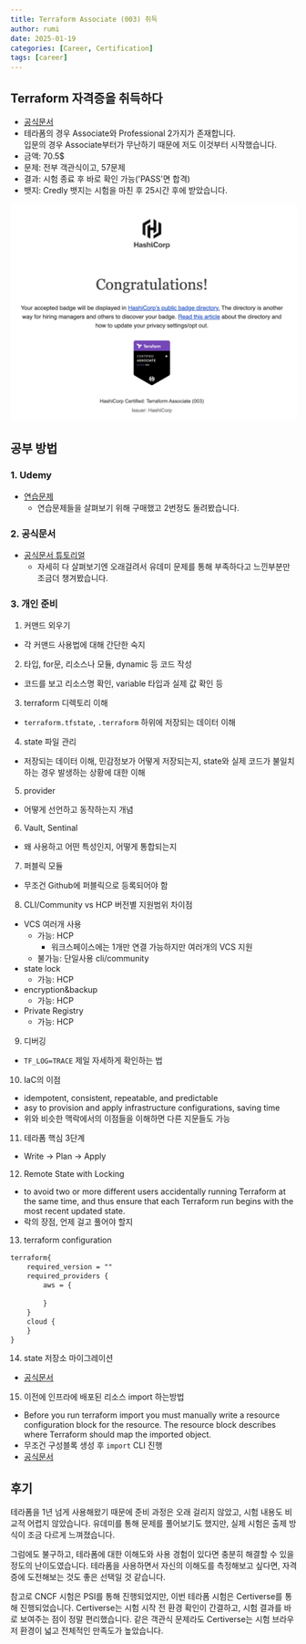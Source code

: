 ```yaml
---
title: Terraform Associate (003) 취득
author: rumi
date: 2025-01-19
categories: [Career, Certification]
tags: [career]
---
```


## Terraform 자격증을 취득하다
- [공식문서](https://developer.hashicorp.com/certifications/infrastructure-automation)
- 테라폼의 경우 Associate와 Professional 2가지가 존재합니다.   
    입문의 경우 Associate부터가 무난하기 때문에 저도 이것부터 시작했습니다.
- 금액: 70.5$
- 문제: 전부 객관식이고, 57문제
- 결과: 시험 종료 후 바로 확인 가능('PASS'면 합격)
- 뱃지: Credly 뱃지는 시험을 마친 후 25시간 후에 받았습니다.

![terraform-badge](/assets/img/posts/certification/terraform-associate-badge.png)

## 공부 방법
### 1. Udemy
- [연습문제](https://www.udemy.com/course/terraform-associate-practice-exam/?couponCode=KEEPLEARNING)
  - 연습문제들을 살펴보기 위해 구매했고 2번정도 돌려봤습니다.   

### 2. 공식문서
- [공식문서 튜토리얼](https://developer.hashicorp.com/terraform/tutorials/certification-003)
  - 자세히 다 살펴보기엔 오래걸려서 유데미 문제를 통해 부족하다고 느낀부분만 조금더 챙겨봤습니다.

### 3. 개인 준비
1. 커맨드 외우기
- 각 커맨드 사용법에 대해 간단한 숙지
2. 타입, for문, 리소스나 모듈, dynamic 등 코드 작성
- 코드를 보고 리소스명 확인, variable 타입과 실제 값 확인 등
3. terraform 디렉토리 이해
- `terraform.tfstate`, `.terraform` 하위에 저장되는 데이터 이해
4. state 파일 관리
- 저장되는 데이터 이해, 민감정보가 어떻게 저장되는지, state와 실제 코드가 불일치 하는 경우 발생하는 상황에 대한 이해
5. provider
- 어떻게 선언하고 동작하는지 개념
6. Vault, Sentinal 
- 왜 사용하고 어떤 특성인지, 어떻게 통합되는지
7. 퍼블릭 모듈
- 무조건 Github에 퍼블릭으로 등록되어야 함
8. CLI/Community vs HCP 버전별 지원범위 차이점
- VCS 여러개 사용
    - 가능: HCP
      - 워크스페이스에는 1개만 연결 가능하지만 여러개의 VCS 지원
    - 불가능: 단일사용 cli/community
- state lock
    - 가능: HCP
- encryption&backup
    - 가능: HCP
- Private Registry
    - 가능: HCP
9. 디버깅
- `TF_LOG=TRACE` 제일 자세하게 확인하는 법
10.  IaC의 이점
- idempotent, consistent, repeatable, and predictable
- asy to provision and apply infrastructure configurations, saving time
- 위와 비슷한 맥락에서의 이점들을 이해하면 다른 지문들도 가능
11.  테라폼 핵심 3단계
- Write -> Plan -> Apply
12.  Remote State with Locking
- to avoid two or more different users accidentally running Terraform at the same time, and thus ensure that each Terraform run begins with the most recent updated state.
- 락의 장점, 언제 걸고 풀어야 할지
13.  terraform configuration
```
terraform{
	required_version = ""
	required_providers {
		aws = {
		
		}
	}
	cloud {
	}
}
```
14. state 저장소 마이그레이션
- [공식문서](https://developer.hashicorp.com/terraform/tutorials/cloud/cloud-migrate#migrate-the-state-file)
15. 이전에 인프라에 배포된 리소스 import 하는방법
- Before you run terraform import you must manually write a resource configuration block for the resource. The resource block describes where Terraform should map the imported object.
- 무조건 구성블록 생성 후 `import` CLI 진행
- [공식문서](https://developer.hashicorp.com/terraform/cli/import)


## 후기
테라폼을 1년 넘게 사용해왔기 때문에 준비 과정은 오래 걸리지 않았고, 시험 내용도 비교적 어렵지 않았습니다. 유데미를 통해 문제를 풀어보기도 했지만, 실제 시험은 출제 방식이 조금 다르게 느껴졌습니다.

그럼에도 불구하고, 테라폼에 대한 이해도와 사용 경험이 있다면 충분히 해결할 수 있을 정도의 난이도였습니다. 테라폼을 사용하면서 자신의 이해도를 측정해보고 싶다면, 자격증에 도전해보는 것도 좋은 선택일 것 같습니다.

참고로 CNCF 시험은 PSI를 통해 진행되었지만, 이번 테라폼 시험은 Certiverse를 통해 진행되었습니다. Certiverse는 시험 시작 전 환경 확인이 간결하고, 시험 결과를 바로 보여주는 점이 정말 편리했습니다. 같은 객관식 문제라도 Certiverse는 시험 브라우저 환경이 넓고 전체적인 만족도가 높았습니다.
